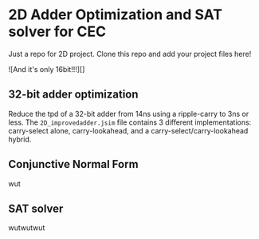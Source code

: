 # 2D Adder Optimization and SAT solver for CEC

Just a repo for 2D project. Clone this repo and add your project files here!

![And it's only 16bit!!!][]

## 32-bit adder optimization
Reduce the tpd of a 32-bit adder from 14ns using a ripple-carry to 3ns or less. The `2D_improvedadder.jsim` file contains 3 different implementations: carry-select alone, carry-lookahead, and a carry-select/carry-lookahead hybrid. 

## Conjunctive Normal Form
wut

## SAT solver
wutwutwut
